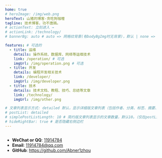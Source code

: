 ```yaml
---
home: true
# heroImage: /img/web.png
heroText: 山猪的博客-贪吃狗咖喱
tagline: 技术博客，功不唐捐。
# actionText: 立刻进入 →
# actionLink: /technology/
# bannerBg: auto # auto => 网格纹背景(有bodyBgImg时无背景)，默认 | none => 无 | '大图地址' | background: 自定义背景样式       提示：如发现文本颜色不适应你的背景时可以到palette.styl修改$bannerTextColor变量

features: # 可选的
  - title: 运维
    details: 操作系统、数据库、网络等运维技术
    link: /operation/ # 可选
    imgUrl: /img/operation.png # 可选
  - title: 开发
    details: 编程开发相关技术
    link: /developer/
    imgUrl: /img/developer.png
  - title: 技术
    details: 技术文档、教程、技巧、总结等文章
    link: /technology/
    imgUrl: /img/other.png

# 文章列表显示方式: detailed 默认，显示详细版文章列表（包括作者、分类、标签、摘要、分页等）| simple => 显示简约版文章列表（仅标题和日期）| none 不显示文章列表
# postList: detailed
# simplePostListLength: 10 # 简约版文章列表显示的文章数量，默认10。（仅在postList设置为simple时生效）
# hideRightBar: true # 是否隐藏右侧边栏
---
```



## 

- **WeChat or QQ**: <a href="tencent://message/?uin=11914784&Site=&Menu=yesUrl">11914784</a>
- **Email**: <a href="mailto:11914784@qq.com">11914784@qq.com</a>
- **GitHub**: <https://github.com/Abner1zhou>

